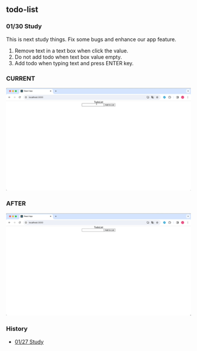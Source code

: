 ## todo-list

### 01/30 Study

This is next study things. Fix some bugs and enhance our app feature.

1. Remove text in a text box when click the value.
2. Do not add todo when text box value empty.
3. Add todo when typing text and press ENTER key.

### CURRENT

<img src="./example-01.gif" alt="example" />

### AFTER

<img src="./example-02.gif" alt="example" />

### History

- [01/27 Study](./study/2024-01-27-study.md)

